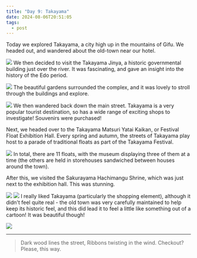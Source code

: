 ```yaml
---
title: "Day 9: Takayama"
date: 2024-08-06T20:51:05
tags:
  - post
---
```

Today we explored Takayama, a city high up in the mountains of Gifu. We headed out, and wandered about the old-town near our hotel. 

![](/japan/media/1000019801.jpg)
We then decided to visit the Takayama Jinya, a historic governmental building just over the river. It was fascinating, and gave an insight into the history of the Edo period.

![](/japan/media/1000019820.jpg)
The beautiful gardens surrounded the complex, and it was lovely to stroll through the buildings and explore.

![](/japan/media/1000019828.jpg)
We then wandered back down the main street. Takayama is a very popular tourist destination, so has a wide range of exciting shops to investigate! Souvenirs were purchased!

Next, we headed over to the Takayama Matsuri Yatai Kaikan, or Festival Float Exhibition Hall. Every spring and autumn, the streets of Takayama play host to a parade of traditional floats as part of the Takayama Festival. 

![](/japan/media/1000019882.jpg)
In total, there are 11 floats, with the museum displaying three of them at a time (the others are held in storehouses sandwiched between houses around the town).

After this, we visited the Sakurayama Hachimangu Shrine, which was just next to the exhibition hall. This was stunning.

![](/japan/media/1000019907.jpg)
![](/japan/media/1000019918.jpg)
I really liked Takayama (particularly the shopping element), although it didn't feel quite real - the old town was very carefully maintained to help keep its historic feel, and this did lead it to feel a little like something out of a cartoon! It was beautiful though!

![](/japan/media/1000019976.jpg)

---

> Dark wood lines the street,
> Ribbons twisting in the wind.
> Checkout? Please, this way.

